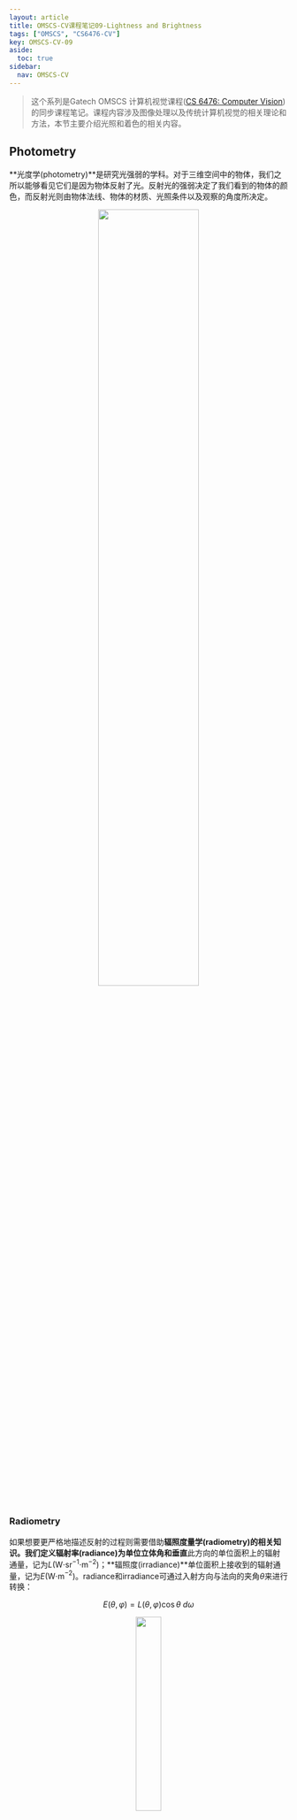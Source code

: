 ```yaml
---
layout: article
title: OMSCS-CV课程笔记09-Lightness and Brightness
tags: ["OMSCS", "CS6476-CV"]
key: OMSCS-CV-09
aside:
  toc: true
sidebar:
  nav: OMSCS-CV
---
```


> 这个系列是Gatech OMSCS 计算机视觉课程([CS 6476: Computer Vision](https://omscs.gatech.edu/cs-6476-computer-vision))的同步课程笔记。课程内容涉及图像处理以及传统计算机视觉的相关理论和方法，本节主要介绍光照和着色的相关内容。
<!--more-->

## Photometry

**光度学(photometry)**是研究光强弱的学科。对于三维空间中的物体，我们之所以能够看见它们是因为物体反射了光。反射光的强弱决定了我们看到的物体的颜色，而反射光则由物体法线、物体的材质、光照条件以及观察的角度所决定。

<div align=center>
<img src="https://pic1.xuehuaimg.com/proxy/i.imgur.com/ZOer74o.png" width="60%">
</div>

### Radiometry

如果想要更严格地描述反射的过程则需要借助**辐照度量学(radiometry)**的相关知识。我们定义**辐射率(radiance)**为单位立体角和**垂直**此方向的单位面积上的辐射通量，记为$L$(W⋅sr$^{−1}$⋅m$^{−2}$)；**辐照度(irradiance)**单位面积上接收到的辐射通量，记为$E$(W⋅m$^{−2}$)。radiance和irradiance可通过入射方向与法向的夹角$\theta$来进行转换：

$$
E(\theta, \varphi) = L(\theta, \varphi) \cos \theta \ d\omega
$$

<div align=center>
<img src="https://pic1.xuehuaimg.com/proxy/i.imgur.com/ZpYW7Oh.png" width="30%">
</div>

当光线照射到物体上时，物体反射出的radiance由**双向反射分布函数(bidirectional reflectance distribution function, BRDF)**控制，它定义为反射出的radiance与接收到的irradiance的比值：

$$
f(\theta_i, \varphi_i; \theta_r, \varphi_r) = \frac{L(\theta_r, \varphi_r)}{E(\theta_i, \varphi_i)}
$$

<div align=center>
<img src="https://pic1.xuehuaimg.com/proxy/i.imgur.com/az7L7iY.png" width="70%">
</div>

BRDF需要满足Helmholtz互异性(Helmholtz reciprocity)，即交换入射和出射方向函数值不变。同时BRDF还满足旋转对称性，即BRDF仅与入射和出射方向在平面上的相对夹角$\varphi_i - \varphi_r$有关，当入射方向和出射方向同时绕法向旋转时BRDF保持不变。

$$
f(\theta_i, \varphi_i; \theta_r, \varphi_r) = f(\theta_r, \varphi_r; \theta_i, \varphi_i)
$$

$$
f(\theta_i, \varphi_i; \theta_r, \varphi_r) = f(\theta_i, \theta_r, \varphi_i - \varphi_r)
$$

### Reflection Models

对于表面比较粗糙的物体，我们可以认为光线到达物体表面后会向各个方向发生反射，这种类型的反射称为**漫反射(diffuse reflection)**。

<div align=center>
<img src="https://pic1.xuehuaimg.com/proxy/i.imgur.com/nvhk9eG.png" width="50%">
</div>

另一种常见的反射类型是**镜面反射(surface reflection)**，此时反射会集中到某些指定的方向使得物体表面出现反光的效果。

<div align=center>
<img src="https://pic1.xuehuaimg.com/proxy/i.imgur.com/PNfmEhs.png" width="50%">
</div>

当然大多数情况下物体表面会同时发生漫反射和镜面反射。

<div align=center>
<img src="https://pic1.xuehuaimg.com/proxy/i.imgur.com/YvrBSi4.png" width="52%">
</div>

#### Diffuse Reflection and Lambertian BRDF

漫反射的一个重要特征是无论观察的角度如何，漫反射的强度都是一样的。换句话说漫反射材质的BRDF是一个常数，我们称之为**反照率(albedo)：**

$$
f(\theta_i, \varphi_i; \theta_r, \varphi_r) = \rho_d
$$

我们将化简后的BRDF带入反射过程得到漫反射情况下反射的radiance：

$$
L = \rho_d I \cos \theta_i = \rho_d I (n \cdot s)
$$

<div align=center>
<img src="https://pic1.xuehuaimg.com/proxy/i.imgur.com/SFRrA3O.png" width="60%">
</div>

#### Specular Reflection and Mirror BRDF

对于镜面反射的BRDF，我们可以利用$\delta$函数来描述只在给定方向上存在radiance的情况：

$$
f(\theta_i, \varphi_i; \theta_v, \varphi_v) = \rho_s \delta (\theta_i - \theta_v) \delta (\varphi_i + \pi - \varphi_v)
$$

类似地，镜面反射出的radiance为：

$$
L = \rho_s I \delta(m - v)
$$

<div align=center>
<img src="https://pic1.xuehuaimg.com/proxy/i.imgur.com/9G7olsF.png" width="67%">
</div>

### Phong Reflection Model

我们把漫反射和镜面反射结合到一起就得到了图形渲染中非常常用的Phong反射模型，它将漫反射和镜面反射相加来模拟真实材质的BRDF。

<div align=center>
<img src="https://pic1.xuehuaimg.com/proxy/i.imgur.com/qqB029q.png" width="50%">
</div>

## Lightness

在上一节中我们介绍了物体的反射模型。对于相机来说物体的反射光决定了图片上接收到的颜色，但人眼对于颜色的感知是不完全由接收到的光线决定的。以下图为例，A和B两块棋盘格上的颜色是完全相同的，但人眼往往会认为A处的颜色会更深一些。

<div align=center>
<img src="https://pic1.xuehuaimg.com/proxy/i.imgur.com/I0a6Vlo.png" width="30%">
<img src="https://pic1.xuehuaimg.com/proxy/i.imgur.com/QGAiVSi.png" width="30%">
</div>

类似地，图像的空间感也会干扰人眼对颜色的认知。

<div align=center>
<img src="https://pic1.xuehuaimg.com/proxy/i.imgur.com/NhNL6oN.png" width="50%">
</div>

实际上人眼会把接收到的光线进行分解，具体而言人的视觉系统会把光分解成illumination和reflectance两部分。当我们看到某个物体时，大脑会尽可能将我们看到的颜色还原成它在白光下的颜色。因此对于不同光照条件下的同一个物体，人眼往往会看到相同的颜色；相应地，人眼对于光源的变化则没有那么敏感。

从前一节的内容中我们知道物体的颜色可以表示为光照$E$与反射方程$R$的乘积：

$$
L(x, y) = R(x, y) \cdot E(x, y)
$$

<div align=center>
<img src="https://pic1.xuehuaimg.com/proxy/i.imgur.com/uNIsSqc.png" width="50%">
</div>

那么对于具有不同反照率的平面物体在变化的光源下会得到类似于下面的图像：

<div align=center>
<img src="https://pic1.xuehuaimg.com/proxy/i.imgur.com/g0AE3LE.png" width="70%">
</div>

<div align=center>
<img src="https://pic1.xuehuaimg.com/proxy/i.imgur.com/eusF6q4.png" width="50%">
</div>

如果假定光照是缓慢变化的，那么我们可以从照射得到的图像上恢复物体的反照率。具体而言需要只对图像取对数并计算导数：

<div align=center>
<img src="https://pic1.xuehuaimg.com/proxy/i.imgur.com/DzEtWNP.png" width="50%">
</div>

由于光照是缓慢变化的，在取对数后光照对应导数中非常小的部分，我们可以使用阈值化来过滤掉它。这样我们对过滤后的函数进行积分就能够重建出物体的albedo(和真实值只相差一个常数)。

<div align=center>
<img src="https://pic1.xuehuaimg.com/proxy/i.imgur.com/PyEj30h.png" width="60%">
</div>

当然这样的方法对于的三维空间物体是不适用的，这是因为通常情况下三维空间中物体接收到的光线不满足缓慢变化的假设。

## Shape from Shading

通过着色我们还可以重建物体的表面。假设空间中的曲面方程为$z(x, y)$，定义$p$、$q$分别为曲面在两个方向上的负导数：

$$
p = -\frac{\partial z}{\partial x}, q = -\frac{\partial z}{\partial y}
$$

对于曲面上的任意点，我们可以利用$p$和$q$定义出两个切向量：

$$
t_x = (1, 0, -p)^T, t_y = (0, 1, -q)^T
$$

因此该点的曲面法向为：

$$
n = \frac{t_x \times t_y}{\Vert t_x \times t_y \Vert} = \frac{1}{\sqrt{p^2 + q^2 + 1}} (p, q, 1)^T
$$

我们可以把法向$n$移动到单位球上并将它延长到$z=1$的平面上，这个平面称为gradient space。显然对于任意方向的法向我们总能在gradient space上找到法向与平面的交点，且交点坐标恰为$(p, q, 1)$。

<div align=center>
<img src="https://pic1.xuehuaimg.com/proxy/i.imgur.com/21ftIF2.png" width="50%">
</div>

类似地，我们把光线入射方向也映射到Gradient Space上，得到入射方向的单位向量：

$$
s = \frac{1}{\sqrt{p_S^2 + q_S^2 + 1}} (p_S, q_S, 1)^T
$$

此时入射方向与法向的夹角为：

$$
\cos \theta_i = n \cdot s = \frac{p \cdot p_S + q \cdot q_S + 1}{\sqrt{p^2 + q^2 + 1} \cdot \sqrt{p_S^2 + q_S^2 + 1}}
$$

<div align=center>
<img src="https://pic1.xuehuaimg.com/proxy/i.imgur.com/AMS0xIk.png" width="50%">
</div>

假设物体表面是Lambert面，对应的albedo为$\rho$；同时假定来自光源的入射光强度为$k$。那么曲面上任意点的反射光强度为：

$$
I = \rho \cdot k \cdot \cos \theta_i = \rho \cdot k (n \cdot s)
$$

不妨设$\rho \cdot k = 1$，此时反射光可以化简为：

$$
I = n \cdot s = \frac{p \cdot p_S + q \cdot q_S + 1}{\sqrt{p^2 + q^2 + 1} \cdot \sqrt{p_S^2 + q_S^2 + 1}} = R(p, q)
$$

我们称$R(p, q)$为Lambert面的Reflectance Map。曲面的法向一定在$R(p, q) = I$所定义的曲线上，如下图所示。同时$R(p, q)$仅在$(p_S, q_S)$处取最大值$(p, q) = 1$，此时光线入射方向与法向重合；$R(p, q)$在直线$p \cdot p_S + q \cdot q_S + 1 = 0$上取最小值$(p, q) = 0$，此时入射方向与法向相互垂直。

<div align=center>
<img src="https://pic1.xuehuaimg.com/proxy/i.imgur.com/R0VwyQQ.png" width="60%">
</div>

因此对于平面图像上的任意一点我们可以取出该点的像素值并在gradient space绘制出对应的曲线，该点在曲面上的法向一定位于这条曲线上。尽管如此，我们还是无法确定法向的具体方向。

<div align=center>
<img src="https://pic1.xuehuaimg.com/proxy/i.imgur.com/4e0Kl7w.png" width="60%">
</div>

想要确定具体地法向一般有两种做法。第一种方法是引入额外的约束，比如说假定已知曲面的边界而且曲面比较光滑，再通过一系列复杂的优化是就解出具体的法向。当然这样的方法在实际中的效果并不好，工程上更常用的方法是利用多张不同光源下的图像来重建曲面，这样的方法称为**光度立体(photometric stereo)**。

具体来说，我们需要固定相机和物体的位置然后利用3个不同角度的光源来拍摄图像。假设入射光的强度均为1，在每个光源下曲面上的反射光满足方程：

$$
I_i = \rho \ n \cdot s_i
$$

联立3个光源可以得到矩阵方程：

$$
\begin{bmatrix}
I_1 \\ I_2 \\ I_3
\end{bmatrix}
=
\begin{bmatrix}
s_1^T \\ s_2^T \\ s_3^T
\end{bmatrix}
\rho n
$$

记$$\hat{n} = \rho n$$，通过求解线性方程组可以得到：

$$
\hat{n} = \rho n = S^{-1} I
$$

上式对于包含多组不同光源的图像仍然适用。由于法向$n$是单位向量，我们只需要对$$\hat{n}$$进行规范化即可得到曲面法向，同时我们还可以得到该点的反照率：

$$
\rho = \vert \hat{n} \vert, n = \frac{\hat{n}}{\rho}
$$

<div align=center>
<img src="https://pic1.xuehuaimg.com/proxy/i.imgur.com/ujRHsB8.png" width="37%">
<img src="https://pic1.xuehuaimg.com/proxy/i.imgur.com/FdKsPgK.png" width="15%">
<img src="https://pic1.xuehuaimg.com/proxy/i.imgur.com/eoV5j1W.png" width="15%">
<img src="https://pic1.xuehuaimg.com/proxy/i.imgur.com/bahr9yZ.png" width="15%">
</div>

光度立体的本质是在gradient space上求曲线交点。对于每个给定的光源，我们都可以在gradient space上画出相应的曲线，且待求的法向一定位于这些曲线的交点上。由于每条曲线都是二次曲线，我们至少需要3条曲线才能确定这个交点。

<div align=center>
<img src="https://pic1.xuehuaimg.com/proxy/i.imgur.com/L2zTZgL.png" width="50%">
</div>

利用光度立体的方法我们可以重建曲面的法线并对曲面的albedo进行估计，如下图所示。

<div align=center>
<img src="https://pic1.xuehuaimg.com/proxy/i.imgur.com/3ni3ROf.png" width="70%">
</div>

当然光度立体的方法也存在一些缺陷，比如说它基本无法处理反光和半透明的材质，同时对于阴影和相互反射(inter-reflections)的情况也没有特别好的解决方法。此外光度立体一般需要保证光源和相机距离物体比较远，而且必须要知道光线的方向和强弱。这些缺陷都限制了光度立体的应用场景。
